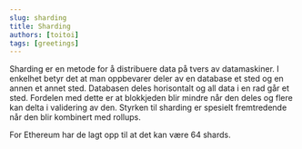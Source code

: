 ```yaml
---
slug: sharding
title: Sharding
authors: [toitoi]
tags: [greetings]
---
```


Sharding er en metode for å distribuere data på tvers av datamaskiner. I enkelhet betyr det at man oppbevarer deler av en database et sted og en annen et annet sted. Databasen deles horisontalt og all data i en rad går et sted. Fordelen med dette er at blokkjeden blir mindre når den deles og flere kan delta i validering av den. Styrken til sharding er spesielt fremtredende når den blir kombinert med rollups. 

For Ethereum har de lagt opp til at det kan være 64 shards. 
